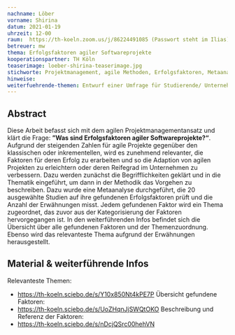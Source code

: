 ```yaml
---
nachname: Löber
vorname: Shirina
datum: 2021-01-19
uhrzeit: 12-00
raum:  https://th-koeln.zoom.us/j/86224491085 (Passwort steht im Ilias) Präsentation
betreuer: mw
thema: Erfolgsfaktoren agiler Softwareprojekte
kooperationspartner: TH Köln
teaserimage: loeber-shirina-teaserimage.jpg
stichworte: Projektmanagement, agile Methoden, Erfolgsfaktoren, Metaanalyse
hinweise:
weiterfuehrende-themen: Entwurf einer Umfrage für Studierende/ Unternehmen, die agil arbeiten und vergleichen, ob gefundene Faktoren übereinstimmen bzw. Erfolgsfaktoren Übersicht ergänzen. | Experteninterview mit Studierenden und IT-Projektmanagern über gefundene Erfolgfaktoren, um Gemeinsamkeiten und Unterschiede zu ermitteln und die Übersicht zu ergänzen. 
---
```


## Abstract

Diese Arbeit befasst sich mit dem agilen Projektmanagementansatz und klärt die Frage: **”Was sind Erfolgsfaktoren agiler Softwareprojekte?“**. Aufgrund der steigenden Zahlen für agile Projekte gegenüber den klassischen oder inkrementellen, wird es zunehmend relevanter, die Faktoren für deren Erfolg zu erarbeiten und so die Adaption von agilen Projekten zu erleichtern oder deren Reifegrad im Unternehmen zu verbessern. Dazu werden zunächst die Begrifflichkeiten geklärt und in die Thematik eingeführt,  um  dann  in  der  Methodik  das  Vorgehen  zu  beschreiben.  Dazu  wurde  eine Metaanalyse durchgeführt, die 20 ausgewählte Studien auf ihre gefundenen Erfolgsfaktoren prüft und die Anzahl der Erwähnungen misst. Jedem gefundenen Faktor wird ein Thema zugeordnet, das zuvor aus der Kategorisierung der Faktoren hervorgegangen ist. In den weiterführenden Infos befindet sich die Übersicht ̈uber alle gefundenen Faktoren und der Themenzuordnung. Ebenso wird das relevanteste Thema aufgrund der Erwähnungen herausgestellt.

## Material & weiterführende Infos
Relevanteste Themen:
- https://th-koeln.sciebo.de/s/Y10x850Nt4kPE7P
Übersicht gefundene Faktoren:
- https://th-koeln.sciebo.de/s/UoZHqnJjSWQtOKO
Beschreibung und Referenz der Faktoren:
- https://th-koeln.sciebo.de/s/nDcjQSrc00hehVN
